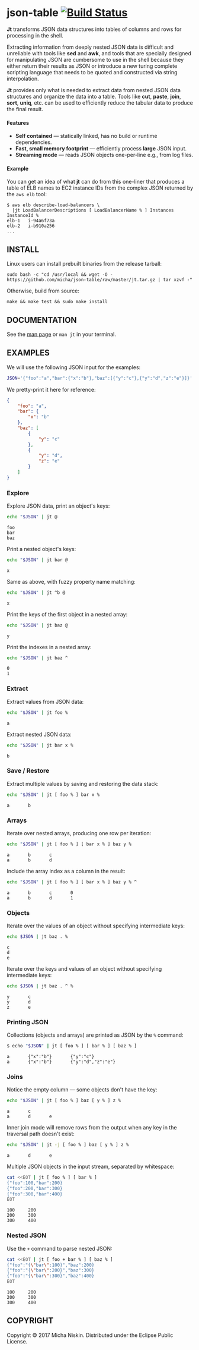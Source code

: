 # json-table [![Build Status](https://travis-ci.org/micha/json-table.svg?branch=master)](https://travis-ci.org/micha/json-table)

**Jt** transforms JSON data structures into tables of columns and rows for
processing in the shell.

Extracting information from deeply nested JSON data is difficult and unreliable
with tools like **sed** and **awk**, and tools that are specially designed for
manipulating JSON are cumbersome to use in the shell because they either return
their results as JSON or introduce a new turing complete scripting language
that needs to be quoted and constructed via string interpolation.

**Jt** provides only what is needed to extract data from nested JSON data
structures and organize the data into a table. Tools like **cut**, **paste**,
**join**, **sort**, **uniq**, etc. can be used to efficiently reduce the
tabular data to produce the final result.

#### Features

* **Self contained** &mdash; statically linked, has no build or runtime dependencies.
* **Fast, small memory footprint** &mdash; efficiently process **large** JSON input.
* **Streaming mode** &mdash; reads JSON objects one-per-line e.g., from log files.

#### Example

You can get an idea of what **jt** can do from this one-liner that produces
a table of ELB names to EC2 instance IDs from the complex JSON returned by the
`aws elb` tool:

```
$ aws elb describe-load-balancers \
  |jt LoadBalancerDescriptions [ LoadBalancerName % ] Instances InstanceId %
elb-1	i-94a6f73a
elb-2	i-b910a256
...
```

## INSTALL

Linux users can install prebuilt binaries from the release tarball:

```
sudo bash -c "cd /usr/local && wget -O - https://github.com/micha/json-table/raw/master/jt.tar.gz | tar xzvf -"
```

Otherwise, build from source:

```
make && make test && sudo make install
```

## DOCUMENTATION

See the [man page][man] or `man jt` in your terminal.

## EXAMPLES

We will use the following JSON input for the examples:

```bash
JSON='{"foo":"a","bar":{"x":"b"},"baz":[{"y":"c"},{"y":"d","z":"e"}]}'
```

We pretty-print it here for reference:

```json
{
    "foo": "a",
    "bar": {
        "x": "b"
    },
    "baz": [
        {
            "y": "c"
        },
        {
            "y": "d",
            "z": "e"
        }
    ]
}
```

### Explore

Explore JSON data, print an object's keys:

```bash
echo "$JSON" | jt @
```
```
foo
bar
baz
```

Print a nested object's keys:

```bash
echo "$JSON" | jt bar @
```
```
x
```

Same as above, with fuzzy property name matching:

```bash
echo "$JSON" | jt ^b @
```
```
x
```

Print the keys of the first object in a nested array:

```bash
echo "$JSON" | jt baz @
```
```
y
```

Print the indexes in a nested array:

```bash
echo "$JSON" | jt baz ^
```
```
0
1
```

### Extract

Extract values from JSON data:

```bash
echo "$JSON" | jt foo %
```
```
a
```

Extract nested JSON data:

```bash
echo "$JSON" | jt bar x %
```
```
b
```

### Save / Restore

Extract multiple values by saving and restoring the data stack:

```bash
echo "$JSON" | jt [ foo % ] bar x %
```
```
a       b
```

### Arrays

Iterate over nested arrays, producing one row per iteration:

```bash
echo "$JSON" | jt [ foo % ] [ bar x % ] baz y %
```
```
a       b       c
a       b       d
```

Include the array index as a column in the result:

```bash
echo "$JSON" | jt [ foo % ] [ bar x % ] baz y % ^
```
```
a       b       c       0
a       b       d       1
```

### Objects

Iterate over the values of an object without specifying intermediate keys:

```bash
echo $JSON | jt baz . %
```
```
c
d
e
```

Iterate over the keys and values of an object without specifying intermediate keys:

```bash
echo $JSON | jt baz . ^ %
```
```
y       c
y       d
z       e
```

### Printing JSON

Collections (objects and arrays) are printed as JSON by the `%` command:

```bash
$ echo "$JSON" | jt [ foo % ] [ bar % ] [ baz % ]
```
```
a       {"x":"b"}       {"y":"c"}
a       {"x":"b"}       {"y":"d","z":"e"}
```

### Joins

Notice the empty column &mdash; some objects don't have the <z> key:

```bash
echo "$JSON" | jt [ foo % ] baz [ y % ] z %
```
```
a       c
a       d       e
```

Inner join mode will remove rows from the output when any key in the traversal
path doesn't exist:

```bash
echo "$JSON" | jt -j [ foo % ] baz [ y % ] z %
```
```
a       d       e
```

Multiple JSON objects in the input stream, separated by whitespace:

```bash
cat <<EOT | jt [ foo % ] [ bar % ]
{"foo":100,"bar":200}
{"foo":200,"bar":300}
{"foo":300,"bar":400}
EOT
```
```
100     200
200     300
300     400
```

### Nested JSON

Use the `+` command to parse nested JSON:

```bash
cat <<EOT | jt [ foo + bar % ] [ baz % ]
{"foo":"{\"bar\":100}","baz":200}
{"foo":"{\"bar\":200}","baz":300}
{"foo":"{\"bar\":300}","baz":400}
EOT
```
```
100     200
200     300
300     400
```


## COPYRIGHT

Copyright © 2017 Micha Niskin. Distributed under the Eclipse Public License.

[man]: http://htmlpreview.github.io/?https://raw.githubusercontent.com/micha/json-table/master/jt.1.html
